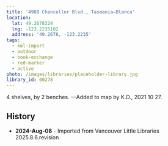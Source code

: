 ```yaml
---
title: '4988 Chancellor Blvd., Tasmania—Blanca'
location:
  lat: 49.2678324
  lng: -123.2235102
  address: '49.2678, -123.2235'
tags:
  - kml-import
  - outdoor
  - book-exchange
  - red-marker
  - active
photo: /images/libraries/placeholder-library.jpg
library_id: 00278
---
```

4 shelves, by 2 benches.
—Added to map by K.D., 2021 10 27.  

## History
- **2024-Aug-08** - Imported from Vancouver Little Libraries 2025.8.6.revision
